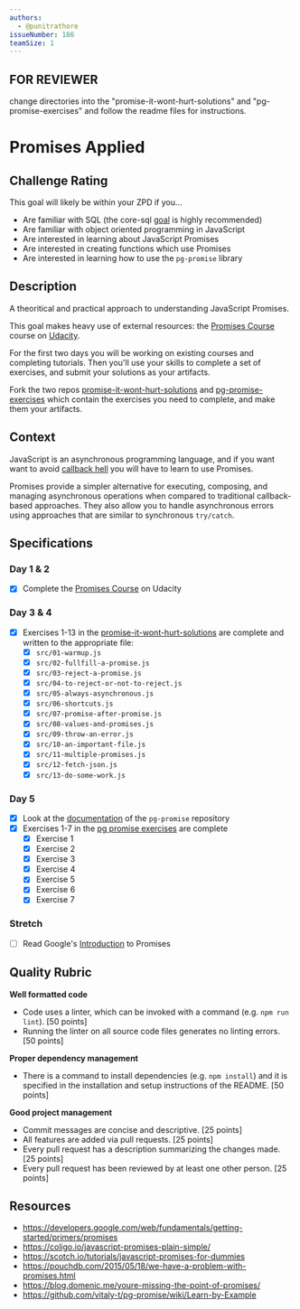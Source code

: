 ```yaml
---
authors:
  - @punitrathore
issueNumber: 186
teamSize: 1
---
```


## FOR REVIEWER

change directories into the "promise-it-wont-hurt-solutions" and "pg-promise-exercises" and follow the readme files for instructions.

# Promises Applied

## Challenge Rating

This goal will likely be within your ZPD if you...

- Are familiar with SQL (the core-sql [goal](https://github.com/GuildCrafts/web-development-js/issues/178) is highly recommended)
- Are familiar with object oriented programming in JavaScript
- Are interested in learning about JavaScript Promises
- Are interested in creating functions which use Promises
- Are interested in learning how to use the `pg-promise` library

## Description

A theoritical and practical approach to understanding JavaScript Promises.

This goal makes heavy use of external resources: the [Promises Course][promises-course] course on [Udacity](https://www.udacity.com/).

For the first two days you will be working on existing courses and completing tutorials. Then you'll use your skills to complete a set of exercises, and submit your solutions as your artifacts.

Fork the two repos [promise-it-wont-hurt-solutions][promise-it-wont-hurt-solutions] and [pg-promise-exercises][pg-promise-exercises] which contain the exercises you need to complete, and make them your artifacts.


## Context

JavaScript is an asynchronous programming language, and if you want want to avoid [callback hell](http://callbackhell.com/) you will have to learn to use Promises.

Promises provide a simpler alternative for executing, composing, and managing asynchronous operations when compared to traditional callback-based approaches. They also allow you to handle asynchronous errors using approaches that are similar to synchronous `try/catch`.

## Specifications

### Day 1 & 2
- [X] Complete the [Promises Course][promises-course] on Udacity

### Day 3 & 4
- [X] Exercises 1-13 in the [promise-it-wont-hurt-solutions][promise-it-wont-hurt-solutions] are complete and written to the appropriate file:
  - [X] `src/01-warmup.js`
  - [X] `src/02-fullfill-a-promise.js`
  - [X] `src/03-reject-a-promise.js`
  - [X] `src/04-to-reject-or-not-to-reject.js`
  - [X] `src/05-always-asynchronous.js`
  - [X] `src/06-shortcuts.js`
  - [X] `src/07-promise-after-promise.js`
  - [X] `src/08-values-and-promises.js`
  - [X] `src/09-throw-an-error.js`
  - [X] `src/10-an-important-file.js`
  - [X] `src/11-multiple-promises.js`
  - [X] `src/12-fetch-json.js`
  - [X] `src/13-do-some-work.js`

### Day 5
- [X] Look at the [documentation](https://github.com/vitaly-t/pg-promise/wiki/Learn-by-Example) of the `pg-promise` repository
- [X] Exercises 1-7 in the [pg promise exercises][pg-promise-exercises] are complete
  - [X] Exercise 1
  - [X] Exercise 2
  - [X] Exercise 3
  - [X] Exercise 4
  - [X] Exercise 5
  - [X] Exercise 6
  - [X] Exercise 7

### Stretch
- [ ] Read Google's [Introduction](https://developers.google.com/web/fundamentals/getting-started/primers/promises) to Promises

## Quality Rubric
**Well formatted code**
- Code uses a linter, which can be invoked with a command (e.g. `npm run lint`). [50 points]
- Running the linter on all source code files generates no linting errors. [50 points]

**Proper dependency management**
- There is a command to install dependencies (e.g. `npm install`) and it is specified in the installation and setup instructions of the README. [50 points]

**Good project management**
- Commit messages are concise and descriptive. [25 points]
- All features are added via pull requests. [25 points]
- Every pull request has a description summarizing the changes made. [25 points]
- Every pull request has been reviewed by at least one other person. [25 points]

## Resources
- https://developers.google.com/web/fundamentals/getting-started/primers/promises
- https://coligo.io/javascript-promises-plain-simple/
- https://scotch.io/tutorials/javascript-promises-for-dummies
- https://pouchdb.com/2015/05/18/we-have-a-problem-with-promises.html
- https://blog.domenic.me/youre-missing-the-point-of-promises/
- https://github.com/vitaly-t/pg-promise/wiki/Learn-by-Example

[promise-it-wont-hurt-solutions]: https://github.com/GuildCrafts/promise-it-wont-hurt-solutions
[promises-course]: https://www.udacity.com/course/javascript-promises--ud898
[pg-promise-exercises]: https://github.com/GuildCrafts/pg-promise-exercises
